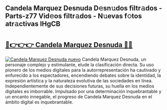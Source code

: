 ## Candela Marquez Desnuda D𝚎sn𝚞dos filtr𝚊dos - Parts-z77 Vid𝚎os filtr𝚊dos - N𝚞evas f𝚘tos atr𝚊ctivas lHgCB

# <h2><a href="http://mb9ih8.tromn.icu/?c=Candela+Marquez+Desnuda">🔗👉👉👉 Candela Marquez Desnuda 🔗🔗</a></h2>

[![Candela Marquez Desnuda nuevo](https://i.imgur.com/pEAQMta.gif)](http://mb9ih8.tromn.icu/?c=Candela+Marquez+Desnuda)
Candela Marquez Desnuda, un personaje complejo y estimulante, elude la clasificación directa. Su uso pionero de los medios digitales para la autorrepresentación ha cautivado y enfurecido a los espectadores, encendiendo debates sobre la identidad, la expresión artística y la naturaleza evolutiva de las sociedades en línea. Independientemente de sus decisiones futuras, su huella en los medios digitales es imborrable. Impulsado por una determinación inquebrantable y un encanto innegable, el progreso de Candela Marquez Desnuda en el ámbito digital es inquebrantable.
